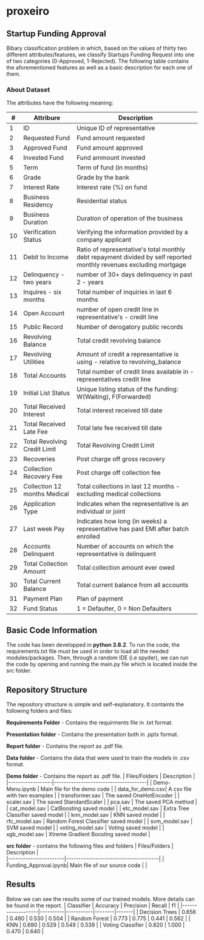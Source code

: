# proxeiro

## Startup Funding Approval
Bibary classification problem in which, based on the values of thirty two different attributes/features, we classify Startups Funding Request into one of two categories (0-Approved, 1-Rejected). The following table contains the aforementioned features as well as a basic description for each one of them.

### About Dataset
The attributes have the following meaning:

| # | Attribure       |  Description                         |              
|---|-----------------|--------------------------------------|
| 1 | ID              | Unique ID of representative |
| 2 | Requested Fund        | Fund amount requested   |
| 3 | Approved Fund          | Fund amount approved   |
| 4 | Invested Fund     | Fund ammount invested     |
| 5 | Term         | Term of fund (in months) |
| 6 | Grade    | Grade by the bank |
| 7 | Interest Rate  | Interest rate (%) on fund |
| 8 | Business Residency | Residential status|
| 9 | Business Duration       | Duration of operation of the business |
| 10 | Verification Status              | Verifying the information provided by a company applicant |
| 11 | Debit to Income              | Ratio of representative's total monthly debt repayment divided by self reported monthly revenues excluding mortgage |
| 12 | Delinquency - two years        | number of 30+ days delinquency in past 2 - years   |
| 13 | Inquires - six months          | Total number of inquiries in last 6 months   |
| 14 | Open Account     | number of open credit line in representative's - credit line     |
| 15 | Public Record         | Number of derogatory public records |
| 16 | Revolving Balance    | Total credit revolving balance |
| 17 | Revolving Utilities  | Amount of credit a representative is using - relative to revolving_balance |
| 18 | Total Accounts | Total number of credit lines available in - representatives credit line|
| 19 | Initial List Status       | Unique listing status of the funding: W(Waiting), F(Forwarded) |
| 20 | Total Received Interest              | Total interest received till date |
| 21 | Total Received Late Fee        | Total late fee received till date   |
| 22 | Total Revolving Credit Limit        | Total Revolving Credit Limit   |
| 23 | Recoveries          | Post charge off gross recovery   |
| 24 | Collection Recovery Fee     | Post charge off collection fee     |
| 25 | Collection 12 months Medical         | Total collections in last 12 months - excluding medical collections |
| 26 | Application Type    | Indicates when the representative is an individual or joint |
| 27 | Last week Pay  | Indicates how long (in weeks) a representative has paid EMI after batch enrolled |
| 28 | Accounts Delinquent | Number of accounts on which the representative is delinquent|
| 29 | Total Collection Amount       | Total collection amount ever owed |
| 30 | Total Current Balance              | Total current balance from all accounts |
| 31 | Payment Plan        | Plan of payment   |
| 32 | Fund Status        | 1 = Defaulter, 0 = Non Defaulters   |





## Basic Code Information
The code has been developped in **python 3.8.2**. To run the code, the requirements.txt file must be used in order to load all the needed modules/packages. Then, through a random IDE (i.e spyder), we can run the code by opening and running the main.py file which is located inside the src folder.

## Repository Structure
The repository structure is simple and self-explanatory. It containts the following folders and files:

**Requirements Folder** - Contains the requirments file in .txt format.

**Presentation folder** - Contains the presentation both in .pptx format.

**Report folder** - Contains the report as .pdf file.

**Data folder** - Contains the data that were used to train the models in .csv format.

**Demo folder** - Contains the report as .pdf file.
| Files/Folders    |  Description                         |              
|------------------|--------------------------------------|
| Demo-Menu.ipynb  | Main file for the demo code |
| data_for_demo.csv| A csv file with two examples |
| transformer.sav  | The saved OneHotEncoder |
| scaler.sav       | The saved StandardScaler |
| pca.sav		 | The saved PCA method |
| cat_model.sav    | CatBoosting saved model |
| etc_model.sav    | Extra Tree Classifier saved model |
| knn_model.sav    | KNN saved model |
| rfc_model.sav    | Random Forest Classifier saved model |
| svm_model.sav    | SVM saved model |
| voting_model.sav | Voting saved model |
| xgb_model.sav    | Xtreme Gradient Boosting saved model |

**src folder** - contains the following files and folders
| Files/Folders         |  Description                         |              
|-----------------------|--------------------------------------|
| Funding_Approval.ipynb| Main file of our source code |
|


## Results
Below we can see the results some of our trained models. More details can be found in the report.
| Classifier        | Accuracy | Precision | Recall | f1    |
|-------------------|----------|-----------|--------|-------|
| Decision Trees    | 0.656    | 0.480     | 0.530  | 0.504 |
| Random Forest     | 0.773    | 0.775     | 0.441  | 0.562 |
| KNN	              | 0.690    | 0.529     | 0.549  | 0.539 |
| Voting Classifier | 0.820    | 1.000     | 0.470  | 0.640 |
